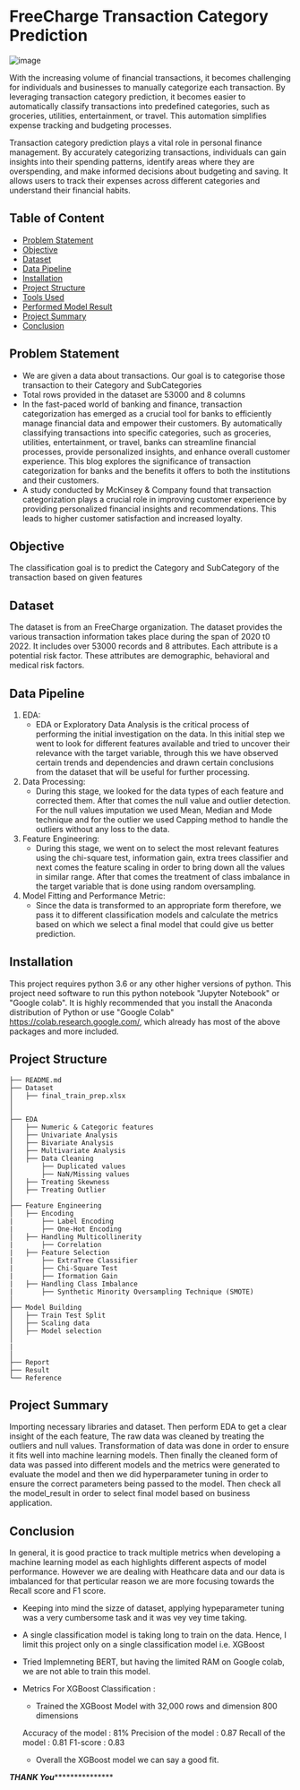 # FreeCharge Transaction Category Prediction

![image](https://raw.githubusercontent.com/Jayeshdahiwale/data_for_categorization/main/freecharge-company.jpg)

With the increasing volume of financial transactions, it becomes challenging for individuals and businesses to manually categorize each transaction. By leveraging transaction category prediction, it becomes easier to automatically classify transactions into predefined categories, such as groceries, utilities, entertainment, or travel. This automation simplifies expense tracking and budgeting processes.

Transaction category prediction plays a vital role in personal finance management. By accurately categorizing transactions, individuals can gain insights into their spending patterns, identify areas where they are overspending, and make informed decisions about budgeting and saving. It allows users to track their expenses across different categories and understand their financial habits.


## Table of Content
  * [Problem Statement](#problem-statement)
  * [Objective](#objective)
  * [Dataset](#dataset)
  * [Data Pipeline](#data-pipeline)
  * [Installation](#installation)
  * [Project Structure](#project-structure)
  * [Tools Used](#tools-used)
  * [Performed Model Result](#performed-model-Result)
  * [Project Summary](#project-summary)
  * [Conclusion](#conclusion)


## Problem Statement
* We are given a data about transactions. Our goal is to categorise those transaction to their Category and SubCategories
* Total rows provided in the dataset are 53000 and 8 columns
* In the fast-paced world of banking and finance, transaction categorization has emerged as a crucial tool for banks to efficiently manage financial data and empower their customers. By automatically classifying transactions into specific categories, such as groceries, utilities, entertainment, or travel, banks can streamline financial processes, provide personalized insights, and enhance overall customer experience. This blog explores the significance of transaction categorization for banks and the benefits it offers to both the institutions and their customers.
* A study conducted by McKinsey & Company found that transaction categorization plays a crucial role in improving customer experience by providing personalized financial insights and recommendations. This leads to higher customer satisfaction and increased loyalty.




## Objective
The classification goal is to predict the Category and SubCategory of the transaction based on given features


## Dataset
The dataset is from an FreeCharge organization. The dataset provides the various transaction information takes place during the span of 2020 t0 2022. It includes over 53000 records and 8 attributes. Each attribute is a potential risk factor. These attributes are demographic, behavioral and medical risk factors. 



## Data Pipeline
1. EDA: 
    - EDA or Exploratory Data Analysis is the critical process of performing the initial investigation  on the data.  In this initial step we went to look for different features available and tried to uncover their relevance with the target variable, through this we have observed certain trends and dependencies and drawn  certain conclusions from the dataset that will be useful for further processing.
2. Data Processing: 
    - During this stage, we looked for the data types of each feature and  corrected them. After that comes the null value and outlier detection. For the null values imputation we used Mean, Median and Mode technique and for the outlier we used Capping method to handle the outliers without any loss to the data.
3. Feature Engineering: 
    - During this stage, we went on to select the most relevant  features using the chi-square test, information gain, extra trees classifier and next comes the feature scaling in order to bring down all the values in similar range. After that comes the treatment of class imbalance in the target variable that  is done using random oversampling.
4. Model Fitting and Performance Metric: 
    - Since the data is transformed to an appropriate form  therefore, we pass it to different classification models and calculate the metrics based on which we select a final model that could give us better prediction.
    
    
## Installation
This project requires python 3.6 or any other higher versions of python.
This project need software to run this python notebook "Jupyter Notebook" or "Google colab". It is highly recommended that you install the Anaconda distribution of Python or use "Google Colab" https://colab.research.google.com/, which already has most of the above packages and more included.
 

## Project Structure
```
├── README.md
├── Dataset 
│   ├── final_train_prep.xlsx
│
│
├── EDA
│   ├── Numeric & Categoric features
│   ├── Univariate Analysis
│   ├── Bivariate Analysis
│   ├── Multivariate Analysis
│   ├── Data Cleaning
│       ├── Duplicated values
│       ├── NaN/Missing values
│   ├── Treating Skewness
│   ├── Treating Outlier 
│
├── Feature Engineering
│   ├── Encoding
|       ├── Label Encoding
|       ├── One-Hot Encoding
│   ├── Handling Multicollinerity
|       ├── Correlation
|   ├── Feature Selection
|       ├── ExtraTree Classifier
|       ├── Chi-Square Test
|       ├── Iformation Gain
|   ├── Handling Class Imbalance
|       ├── Synthetic Minority Oversampling Technique (SMOTE)
│
├── Model Building
│   ├── Train Test Split
│   ├── Scaling data
│   ├── Model selection
│  
|
│   
├── Report
├── Result
└── Reference
```




## Project Summary
Importing necessary libraries and dataset. Then perform EDA to get a clear insight of the each feature, The raw data was cleaned by treating the outliers and null values. Transformation of data was done in order to ensure it fits well into machine learning models. Then finally the cleaned form of data was passed into different models and the metrics were generated to evaluate the model and then we did hyperparameter tuning in order to ensure the correct parameters being passed to the model. Then check all the model_result in order to select final model based on business application.


## Conclusion
In general, it is good practice to track multiple metrics when developing a machine learning model as each highlights different aspects of model performance. However we are dealing with Heathcare data and our data is imbalanced for that perticular reason we are more focusing towards the Recall score and F1 score.

   - Keeping into mind the sizze of dataset, applying hypeparameter tuning was a very cumbersome task and it was vey vey time taking. 
   - A single classification model is taking long to train on the data. Hence, I limit this project only on a single classification model i.e. XGBoost
   - Tried Implemneting BERT, but having the limited RAM on Google colab, we are not able to train this model.
   - Metrics For XGBoost Classification :
        - Trained the XGBoost Model with 32,000 rows and dimension 800 dimensions
        
        
        Accuracy of the model : 81%
        Precision of the model : 0.87
        Recall of the model :  0.81
        F1-score : 0.83
        - Overall the XGBoost model we can say a good fit.


***************************THANK You******************************************
